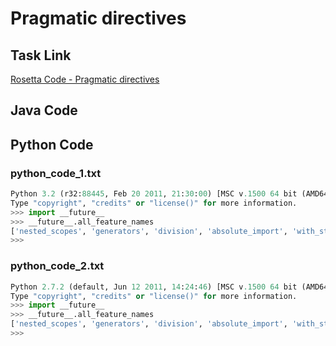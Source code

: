 # Pragmatic directives

## Task Link
[Rosetta Code - Pragmatic directives](https://rosettacode.org/wiki/Pragmatic_directives)

## Java Code
## Python Code
### python_code_1.txt
```python
Python 3.2 (r32:88445, Feb 20 2011, 21:30:00) [MSC v.1500 64 bit (AMD64)] on win32
Type "copyright", "credits" or "license()" for more information.
>>> import __future__
>>> __future__.all_feature_names
['nested_scopes', 'generators', 'division', 'absolute_import', 'with_statement', 'print_function', 'unicode_literals', 'barry_as_FLUFL']
>>>

```

### python_code_2.txt
```python
Python 2.7.2 (default, Jun 12 2011, 14:24:46) [MSC v.1500 64 bit (AMD64)] on win32
Type "copyright", "credits" or "license()" for more information.
>>> import __future__
>>> __future__.all_feature_names
['nested_scopes', 'generators', 'division', 'absolute_import', 'with_statement', 'print_function', 'unicode_literals']
>>>

```

